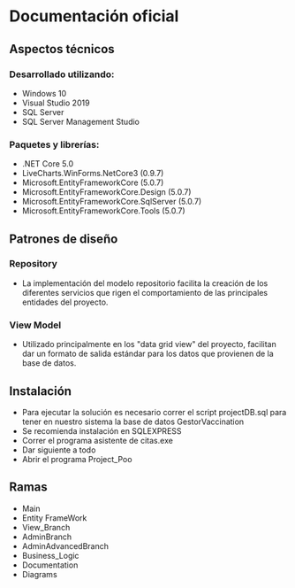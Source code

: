 # Documentación oficial
## Aspectos técnicos
### Desarrollado utilizando:

- Windows 10
- Visual Studio 2019
- SQL Server
- SQL Server Management Studio

### Paquetes y librerías:

- .NET Core 5.0
- LiveCharts.WinForms.NetCore3 (0.9.7)
- Microsoft.EntityFrameworkCore (5.0.7)
- Microsoft.EntityFrameworkCore.Design (5.0.7)
- Microsoft.EntityFrameworkCore.SqlServer (5.0.7)
- Microsoft.EntityFrameworkCore.Tools (5.0.7)

## Patrones de diseño

### **Repository**
- La implementación del modelo repositorio facilita la creación de los diferentes servicios que rigen el comportamiento de las principales entidades del proyecto.
### **View Model**
- Utilizado principalmente en los "data grid view" del proyecto, facilitan dar un formato de salida estándar para los datos que provienen de la base de datos.

## Instalación
- Para ejecutar la solución es necesario correr el script projectDB.sql para tener en nuestro sistema la base de datos GestorVaccination
- Se recomienda instalación en SQLEXPRESS
- Correr el programa asistente de citas.exe
- Dar siguiente a todo
- Abrir el programa Project_Poo

## Ramas
- Main
- Entity FrameWork
- View_Branch
- AdminBranch
- AdminAdvancedBranch
- Business_Logic
- Documentation
- Diagrams
